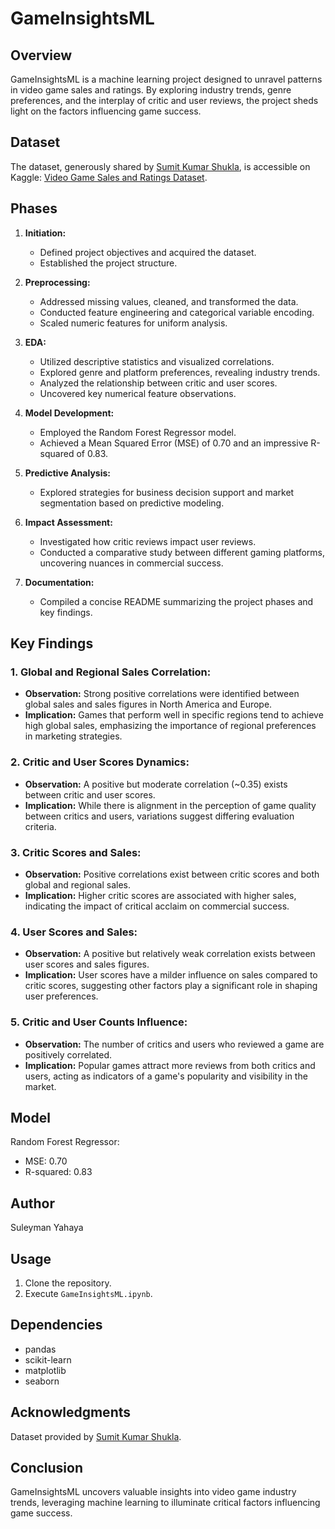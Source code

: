 # GameInsightsML

## Overview

GameInsightsML is a machine learning project designed to unravel patterns in video game sales and ratings. By exploring industry trends, genre preferences, and the interplay of critic and user reviews, the project sheds light on the factors influencing game success.

## Dataset

The dataset, generously shared by [Sumit Kumar Shukla](https://www.kaggle.com/thedevastator), is accessible on Kaggle: [Video Game Sales and Ratings Dataset](https://www.kaggle.com/datasets/thedevastator/video-game-sales-and-ratings).

## Phases

1. **Initiation:**
   - Defined project objectives and acquired the dataset.
   - Established the project structure.

2. **Preprocessing:**
   - Addressed missing values, cleaned, and transformed the data.
   - Conducted feature engineering and categorical variable encoding.
   - Scaled numeric features for uniform analysis.

3. **EDA:**
   - Utilized descriptive statistics and visualized correlations.
   - Explored genre and platform preferences, revealing industry trends.
   - Analyzed the relationship between critic and user scores.
   - Uncovered key numerical feature observations.

4. **Model Development:**
   - Employed the Random Forest Regressor model.
   - Achieved a Mean Squared Error (MSE) of 0.70 and an impressive R-squared of 0.83.

5. **Predictive Analysis:**
   - Explored strategies for business decision support and market segmentation based on predictive modeling.

6. **Impact Assessment:**
   - Investigated how critic reviews impact user reviews.
   - Conducted a comparative study between different gaming platforms, uncovering nuances in commercial success.

7. **Documentation:**
   - Compiled a concise README summarizing the project phases and key findings.

## Key Findings

### 1. Global and Regional Sales Correlation:
- **Observation:** Strong positive correlations were identified between global sales and sales figures in North America and Europe.
- **Implication:** Games that perform well in specific regions tend to achieve high global sales, emphasizing the importance of regional preferences in marketing strategies.

### 2. Critic and User Scores Dynamics:
- **Observation:** A positive but moderate correlation (~0.35) exists between critic and user scores.
- **Implication:** While there is alignment in the perception of game quality between critics and users, variations suggest differing evaluation criteria.

### 3. Critic Scores and Sales:
- **Observation:** Positive correlations exist between critic scores and both global and regional sales.
- **Implication:** Higher critic scores are associated with higher sales, indicating the impact of critical acclaim on commercial success.

### 4. User Scores and Sales:
- **Observation:** A positive but relatively weak correlation exists between user scores and sales figures.
- **Implication:** User scores have a milder influence on sales compared to critic scores, suggesting other factors play a significant role in shaping user preferences.

### 5. Critic and User Counts Influence:
- **Observation:** The number of critics and users who reviewed a game are positively correlated.
- **Implication:** Popular games attract more reviews from both critics and users, acting as indicators of a game's popularity and visibility in the market.

## Model

Random Forest Regressor:
- MSE: 0.70
- R-squared: 0.83

## Author

Suleyman Yahaya

## Usage

1. Clone the repository.
2. Execute `GameInsightsML.ipynb`.

## Dependencies

- pandas
- scikit-learn
- matplotlib
- seaborn

## Acknowledgments

Dataset provided by [Sumit Kumar Shukla](https://www.kaggle.com/thedevastator).

## Conclusion

GameInsightsML uncovers valuable insights into video game industry trends, leveraging machine learning to illuminate critical factors influencing game success.

